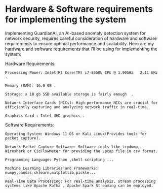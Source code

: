 # Hardware & Software requirements for implementing the system

Implementing GuardianAI, an AI-based anomaly detection system for network security, requires careful consideration of hardware and software requirements to ensure optimal performance and scalability. Here are my hardware and software requirements that I'll be using for implementing the system:

Hardware Requirements:

    Processing Power: Intel(R) Core(TM) i7-8650U CPU @ 1.90GHz   2.11 GHz .

    Memory (RAM): 16.0 GB .

    Storage: a 10 gb SSD available storage is fairly enough  .

    Network Interface Cards (NICs): High-performance NICs are crucial for efficiently capturing and analyzing network traffic in real-time.

    Graphics Card : Intel UHD graphics .

Software Requirements:

    Operating System: Windows 11 OS or Kali Linux(Provides tools for packet capture).

    Network Packet Capture Software: Software tools like tcpdump, Wireshark or CicFlowMeter for providing the .pcap file in csv format.

    Programming Language: Python ,shell scripting ...
    
    Machine Learning Libraries and Frameworks: numpy,pandas,sklearn,matplotlib,pickle...

    Real-Time Data Processing: For real-time analysis, stream processing systems like Apache Kafka , Apache Spark Streaming can be employed.

    
